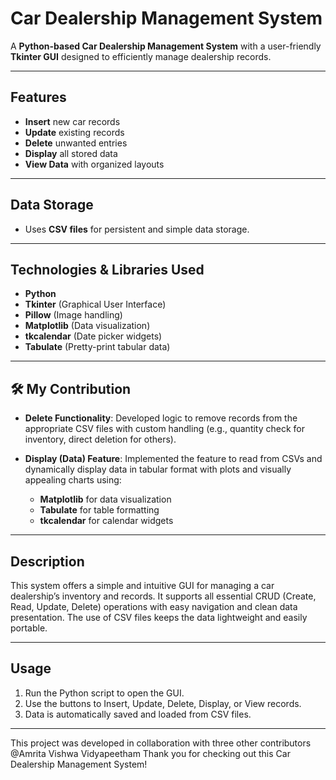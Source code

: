 # Car Dealership Management System

A **Python-based Car Dealership Management System** with a user-friendly **Tkinter GUI** designed to efficiently manage dealership records.

---

## Features

- **Insert** new car records  
- **Update** existing records  
- **Delete** unwanted entries  
- **Display** all stored data  
- **View Data** with organized layouts  

---

## Data Storage

- Uses **CSV files** for persistent and simple data storage.

---

## Technologies & Libraries Used

- **Python**  
- **Tkinter** (Graphical User Interface)  
- **Pillow** (Image handling)  
- **Matplotlib** (Data visualization)  
- **tkcalendar** (Date picker widgets)  
- **Tabulate** (Pretty-print tabular data)

---

## 🛠 My Contribution

- **Delete Functionality**: Developed logic to remove records from the appropriate CSV files with custom handling (e.g., quantity check for inventory, direct deletion for others).

- **Display (Data) Feature**: Implemented the feature to read from CSVs and dynamically display data in tabular format with plots and visually appealing charts using:
  - **Matplotlib** for data visualization  
  - **Tabulate** for table formatting  
  - **tkcalendar** for calendar widgets

---

## Description

This system offers a simple and intuitive GUI for managing a car dealership’s inventory and records. It supports all essential CRUD (Create, Read, Update, Delete) operations with easy navigation and clean data presentation. The use of CSV files keeps the data lightweight and easily portable.

---

## Usage

1. Run the Python script to open the GUI.  
2. Use the buttons to Insert, Update, Delete, Display, or View records.  
3. Data is automatically saved and loaded from CSV files.

---
This project was developed in collaboration with three other contributors @Amrita Vishwa Vidyapeetham
Thank you for checking out this Car Dealership Management System!
